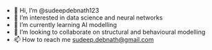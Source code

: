 - 👋 Hi, I’m @sudeepdebnath123
- 👀 I’m interested in data science and neural networks
- 🌱 I’m currently learning AI modelling
- 💞️ I’m looking to collaborate on structural and behavioural modelling
- 📫 How to reach me sudeep.debnath@gmail.com

<!---
sudeepdebnath123/sudeepdebnath123 is a ✨ special ✨ repository because its `README.md` (this file) appears on your GitHub profile.
You can click the Preview link to take a look at your changes.
--->
